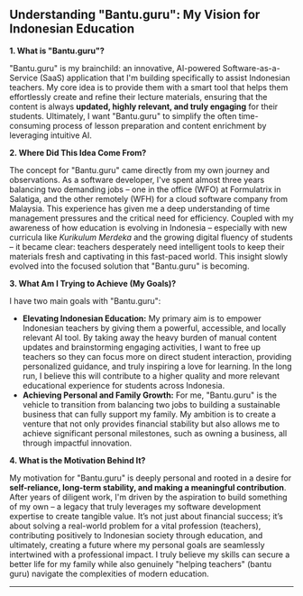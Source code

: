 ## Understanding "Bantu.guru": My Vision for Indonesian Education

**1. What is "Bantu.guru"?**

"Bantu.guru" is my brainchild: an innovative, AI-powered Software-as-a-Service (SaaS) application that I'm building specifically to assist Indonesian teachers. My core idea is to provide them with a smart tool that helps them effortlessly create and refine their lecture materials, ensuring that the content is always **updated, highly relevant, and truly engaging** for their students. Ultimately, I want "Bantu.guru" to simplify the often time-consuming process of lesson preparation and content enrichment by leveraging intuitive AI.

**2. Where Did This Idea Come From?**

The concept for "Bantu.guru" came directly from my own journey and observations. As a software developer, I've spent almost three years balancing two demanding jobs – one in the office (WFO) at Formulatrix in Salatiga, and the other remotely (WFH) for a cloud software company from Malaysia. This experience has given me a deep understanding of time management pressures and the critical need for efficiency. Coupled with my awareness of how education is evolving in Indonesia – especially with new curricula like *Kurikulum Merdeka* and the growing digital fluency of students – it became clear: teachers desperately need intelligent tools to keep their materials fresh and captivating in this fast-paced world. This insight slowly evolved into the focused solution that "Bantu.guru" is becoming.

**3. What Am I Trying to Achieve (My Goals)?**

I have two main goals with "Bantu.guru":

*   **Elevating Indonesian Education:** My primary aim is to empower Indonesian teachers by giving them a powerful, accessible, and locally relevant AI tool. By taking away the heavy burden of manual content updates and brainstorming engaging activities, I want to free up teachers so they can focus more on direct student interaction, providing personalized guidance, and truly inspiring a love for learning. In the long run, I believe this will contribute to a higher quality and more relevant educational experience for students across Indonesia.
*   **Achieving Personal and Family Growth:** For me, "Bantu.guru" is the vehicle to transition from balancing two jobs to building a sustainable business that can fully support my family. My ambition is to create a venture that not only provides financial stability but also allows me to achieve significant personal milestones, such as owning a business, all through impactful innovation.

**4. What is the Motivation Behind It?**

My motivation for "Bantu.guru" is deeply personal and rooted in a desire for **self-reliance, long-term stability, and making a meaningful contribution**. After years of diligent work, I'm driven by the aspiration to build something of my own – a legacy that truly leverages my software development expertise to create tangible value. It’s not just about financial success; it’s about solving a real-world problem for a vital profession (teachers), contributing positively to Indonesian society through education, and ultimately, creating a future where my personal goals are seamlessly intertwined with a professional impact. I truly believe my skills can secure a better life for my family while also genuinely "helping teachers" (bantu guru) navigate the complexities of modern education.

---
